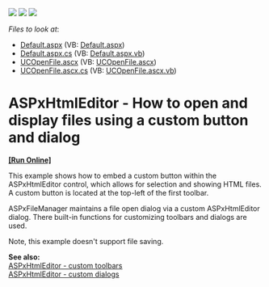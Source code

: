 <!-- default badges list -->
![](https://img.shields.io/endpoint?url=https://codecentral.devexpress.com/api/v1/VersionRange/128544905/12.2.7%2B)
[![](https://img.shields.io/badge/Open_in_DevExpress_Support_Center-FF7200?style=flat-square&logo=DevExpress&logoColor=white)](https://supportcenter.devexpress.com/ticket/details/E4650)
[![](https://img.shields.io/badge/📖_How_to_use_DevExpress_Examples-e9f6fc?style=flat-square)](https://docs.devexpress.com/GeneralInformation/403183)
<!-- default badges end -->
<!-- default file list -->
*Files to look at*:

* [Default.aspx](./CS/DevExpress.Example/Default.aspx) (VB: [Default.aspx](./VB/DevExpress.Example/Default.aspx))
* [Default.aspx.cs](./CS/DevExpress.Example/Default.aspx.cs) (VB: [Default.aspx.vb](./VB/DevExpress.Example/Default.aspx.vb))
* [UCOpenFile.ascx](./CS/DevExpress.Example/UCOpenFile.ascx) (VB: [UCOpenFile.ascx](./VB/DevExpress.Example/UCOpenFile.ascx))
* [UCOpenFile.ascx.cs](./CS/DevExpress.Example/UCOpenFile.ascx.cs) (VB: [UCOpenFile.ascx.vb](./VB/DevExpress.Example/UCOpenFile.ascx.vb))
<!-- default file list end -->
# ASPxHtmlEditor - How to open and display files using a custom button and dialog
<!-- run online -->
**[[Run Online]](https://codecentral.devexpress.com/e4650/)**
<!-- run online end -->


<p>This example shows how to embed a custom button within the ASPxHtmlEditor control, which allows for selection and showing HTML files. A custom button is located at the top-left of the first toolbar. </p><p>ASPxFileManager maintains a file open dialog via a custom ASPxHtmlEditor dialog. There built-in functions for customizing toolbars and dialogs are used.</p><p>Note, this example doesn't support file saving.</p><p><strong>See also:</strong><br />
<a href="http://demos.devexpress.com/ASPxHTMLEditorDemos/Features/CustomToolbars.aspx"><u>ASPxHtmlEditor - custom toolbars</u></a> <br />
<a href="http://demos.devexpress.com/ASPxHTMLEditorDemos/Dialogs/CustomDialogs.aspx"><u>ASPxHtmlEditor - custom dialogs</u></a></p>

<br/>


